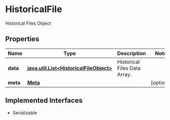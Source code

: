 

# HistoricalFile

Historical Files Object

## Properties

Name | Type | Description | Notes
------------ | ------------- | ------------- | -------------
**data** | [**java.util.List&lt;HistoricalFileObject&gt;**](HistoricalFileObject.md) | Historical Files Data Array. | 
**meta** | [**Meta**](Meta.md) |  |  [optional]


## Implemented Interfaces

* Serializable


